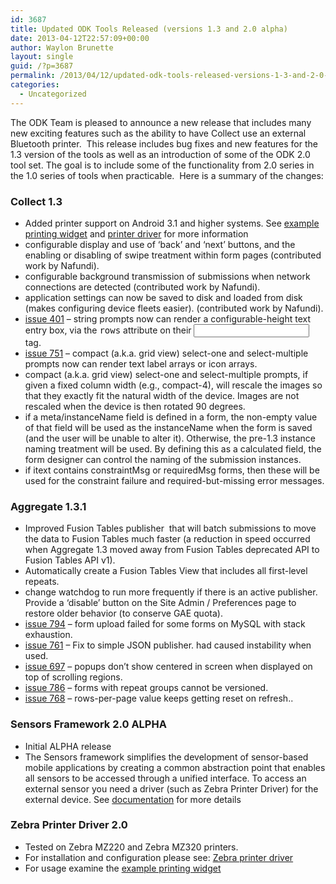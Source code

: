 ```yaml
---
id: 3687
title: Updated ODK Tools Released (versions 1.3 and 2.0 alpha)
date: 2013-04-12T22:57:09+00:00
author: Waylon Brunette
layout: single
guid: /?p=3687
permalink: /2013/04/12/updated-odk-tools-released-versions-1-3-and-2-0-alpha/
categories:
  - Uncategorized
---
```

The ODK Team is pleased to announce a new release that includes many new exciting features such as the ability to have Collect use an external Bluetooth printer.  This release includes bug fixes and new features for the 1.3 version of the tools as well as an introduction of some of the ODK 2.0 tool set. The goal is to include some of the functionality from 2.0 series in the 1.0 series of tools when practicable.  Here is a summary of the changes:

### **Collect 1.3**

  * Added printer support on Android 3.1 and higher systems. See <a href="/help/form-design/examples/#printing_widgets" rel="nofollow">example printing widget</a> and <a href="/use/sensors-framework/zebra-printer-driver/" rel="nofollow">printer driver</a> for more information
  * configurable display and use of &#8216;back&#8217; and &#8216;next&#8217; buttons, and the enabling or disabling of swipe treatment within form pages (contributed work by Nafundi).
  * configurable background transmission of submissions when network connections are detected (contributed work by Nafundi).
  * application settings can now be saved to disk and loaded from disk (makes configuring device fleets easier). (contributed work by Nafundi).
  * [issue 401](http://code.google.com/p/opendatakit/issues/detail?id=401 "Show bigger box for 'long text' fields ") &#8211; string prompts now can render a configurable-height text entry box, via the <tt>rows</tt> attribute on their <tt><input></tt> tag.
  * [issue 751](http://code.google.com/p/opendatakit/issues/detail?id=751 "enable text-based Grid widget") &#8211; compact (a.k.a. grid view) select-one and select-multiple prompts now can render text label arrays or icon arrays.
  * compact (a.k.a. grid view) select-one and select-multiple prompts, if given a fixed column width (e.g., compact-4), will rescale the images so that they exactly fit the natural width of the device. Images are not rescaled when the device is then rotated 90 degrees.
  * if a meta/instanceName field is defined in a form, the non-empty value of that field will be used as the instanceName when the form is saved (and the user will be unable to alter it). Otherwise, the pre-1.3 instance naming treatment will be used. By defining this as a calculated field, the form designer can control the naming of the submission instances.
  * if itext contains constraintMsg or requiredMsg forms, then these will be used for the constraint failure and required-but-missing error messages.

### **Aggregate 1.3.1**

  * Improved Fusion Tables publisher  that will batch submissions to move the data to Fusion Tables much faster (a reduction in speed occurred when Aggregate 1.3 moved away from Fusion Tables deprecated API to Fusion Tables API v1).
  * Automatically create a Fusion Tables View that includes all first-level repeats.
  * change watchdog to run more frequently if there is an active publisher. Provide a &#8216;disable&#8217; button on the Site Admin / Preferences page to restore older behavior (to conserve GAE quota).
  * [issue 794](http://code.google.com/p/opendatakit/issues/detail?id=794 "Error handling in FormParserForJavaRosa.guardedInitHelper() could use improvement") &#8211; form upload failed for some forms on MySQL with stack exhaustion.
  * [issue 761](http://code.google.com/p/opendatakit/issues/detail?id=761 "Publish to JSON Server fails and crashes Aggregate UI") &#8211; Fix to simple JSON publisher. had caused instability when used.
  * [issue 697](http://code.google.com/p/opendatakit/issues/detail?id=697 "Problematic placement of Aggregate's delete-form pop-up") &#8211; popups don&#8217;t show centered in screen when displayed on top of scrolling regions.
  * [issue 786](http://code.google.com/p/opendatakit/issues/detail?id=786 "Aggregate: can't upload revisions to forms with repeat groups") &#8211; forms with repeat groups cannot be versioned.
  * [issue 768](http://code.google.com/p/opendatakit/issues/detail?id=768 "Rows-per-page value keeps being reset") &#8211; rows-per-page value keeps getting reset on refresh..

### Sensors Framework 2.0 ALPHA

  * Initial ALPHA release
  * The Sensors framework simplifies the development of sensor-based mobile applications by creating a common abstraction point that enables all sensors to be accessed through a unified interface. To access an external sensor you need a driver (such as Zebra Printer Driver) for the external device. See [documentation](/use/sensors-framework/ "Sensors Framework") for more details

### Zebra Printer Driver 2.0

  * Tested on Zebra MZ220 and Zebra MZ320 printers.
  * For installation and configuration please see: <a href="/use/sensors-framework/zebra-printer-driver/" rel="nofollow">Zebra printer driver</a>
  * For usage examine the <a href="/help/form-design/examples/#printing_widgets" rel="nofollow">example printing widget</a>